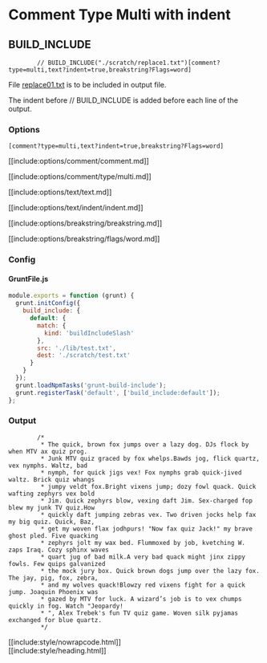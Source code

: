 # Comment Type Multi with indent

## BUILD_INCLUDE

<div class="nowrapcode">

```text
		// BUILD_INCLUDE("./scratch/replace1.txt")[comment?type=multi,text?indent=true,breakstring?Flags=word]
```

</div>

File [replace01.txt](replacements/replace01.txt.html) is to be included in output file.

The indent before // BUILD_INCLUDE is added before each line of the output.

### Options

`[comment?type=multi,text?indent=true,breakstring?Flags=word]`

[[include:options/comment/comment.md]]

[[include:options/comment/type/multi.md]]

[[include:options/text/text.md]]

[[include:options/text/indent/indent.md]]

[[include:options/breakstring/breakstring.md]]

[[include:options/breakstring/flags/word.md]]

### Config

#### GruntFile.js

```js
module.exports = function (grunt) {
  grunt.initConfig({
    build_include: {
      default: {
        match: {
          kind: 'buildIncludeSlash'
        },
        src: './lib/test.txt',
        dest: './scratch/test.txt'
      }
    }
  });
  grunt.loadNpmTasks('grunt-build-include');
  grunt.registerTask('default', ['build_include:default']);
};
```

### Output

<div class="nowrapcode">

```text
		/*
		 * The quick, brown fox jumps over a lazy dog. DJs flock by when MTV ax quiz prog.
		 * Junk MTV quiz graced by fox whelps.Bawds jog, flick quartz, vex nymphs. Waltz, bad
		 * nymph, for quick jigs vex! Fox nymphs grab quick-jived waltz. Brick quiz whangs
		 * jumpy veldt fox.Bright vixens jump; dozy fowl quack. Quick wafting zephyrs vex bold
		 * Jim. Quick zephyrs blow, vexing daft Jim. Sex-charged fop blew my junk TV quiz.How
		 * quickly daft jumping zebras vex. Two driven jocks help fax my big quiz. Quick, Baz,
		 * get my woven flax jodhpurs! "Now fax quiz Jack!" my brave ghost pled. Five quacking
		 * zephyrs jolt my wax bed. Flummoxed by job, kvetching W. zaps Iraq. Cozy sphinx waves
		 * quart jug of bad milk.A very bad quack might jinx zippy fowls. Few quips galvanized
		 * the mock jury box. Quick brown dogs jump over the lazy fox. The jay, pig, fox, zebra,
		 * and my wolves quack!Blowzy red vixens fight for a quick jump. Joaquin Phoenix was
		 * gazed by MTV for luck. A wizard’s job is to vex chumps quickly in fog. Watch "Jeopardy!
		 * ", Alex Trebek's fun TV quiz game. Woven silk pyjamas exchanged for blue quartz.
		 */
```

</div>

[[include:style/nowrapcode.html]]  
[[include:style/heading.html]]